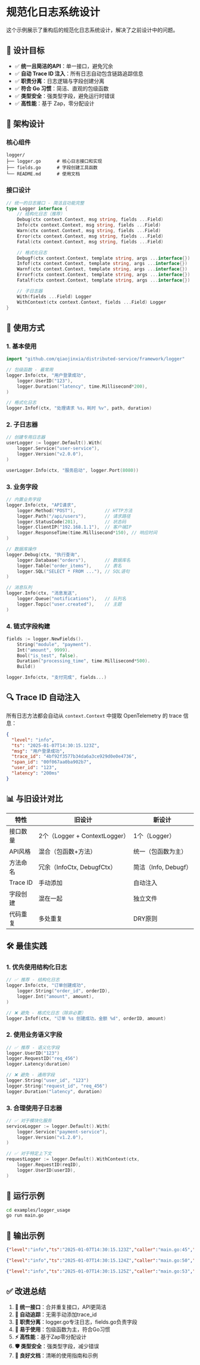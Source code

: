 # 规范化日志系统设计

这个示例展示了重构后的规范化日志系统设计，解决了之前设计中的问题。

## 🎯 设计目标

- ✅ **统一且简洁的API**：单一接口，避免冗余
- ✅ **自动 Trace ID 注入**：所有日志自动包含链路追踪信息
- ✅ **职责分离**：日志逻辑与字段创建分离
- ✅ **符合 Go 习惯**：简洁、直观的包级函数
- ✅ **类型安全**：强类型字段，避免运行时错误
- ✅ **高性能**：基于 Zap，零分配设计

## 📐 架构设计

### 核心组件

```
logger/
├── logger.go      # 核心日志接口和实现
├── fields.go      # 字段创建工具函数
└── README.md      # 使用文档
```

### 接口设计

```go
// 统一的日志接口 - 简洁且功能完整
type Logger interface {
    // 结构化日志（推荐）
    Debug(ctx context.Context, msg string, fields ...Field)
    Info(ctx context.Context, msg string, fields ...Field)
    Warn(ctx context.Context, msg string, fields ...Field)
    Error(ctx context.Context, msg string, fields ...Field)
    Fatal(ctx context.Context, msg string, fields ...Field)

    // 格式化日志
    Debugf(ctx context.Context, template string, args ...interface{})
    Infof(ctx context.Context, template string, args ...interface{})
    Warnf(ctx context.Context, template string, args ...interface{})
    Errorf(ctx context.Context, template string, args ...interface{})
    Fatalf(ctx context.Context, template string, args ...interface{})

    // 子日志器
    With(fields ...Field) Logger
    WithContext(ctx context.Context, fields ...Field) Logger
}
```

## 🚀 使用方式

### 1. 基本使用

```go
import "github.com/qiaojinxia/distributed-service/framework/logger"

// 包级函数 - 最常用
logger.Info(ctx, "用户登录成功", 
    logger.UserID("123"),
    logger.Duration("latency", time.Millisecond*200),
)

// 格式化日志
logger.Infof(ctx, "处理请求 %s，耗时 %v", path, duration)
```

### 2. 子日志器

```go
// 创建专用日志器
userLogger := logger.Default().With(
    logger.Service("user-service"),
    logger.Version("v2.0.0"),
)

userLogger.Info(ctx, "服务启动", logger.Port(8080))
```

### 3. 业务字段

```go
// 内置业务字段
logger.Info(ctx, "API请求",
    logger.Method("POST"),           // HTTP方法
    logger.Path("/api/users"),       // 请求路径  
    logger.StatusCode(201),          // 状态码
    logger.ClientIP("192.168.1.1"),  // 客户端IP
    logger.ResponseTime(time.Millisecond*150), // 响应时间
)

// 数据库操作
logger.Debug(ctx, "执行查询",
    logger.Database("orders"),       // 数据库名
    logger.Table("order_items"),     // 表名
    logger.SQL("SELECT * FROM ..."), // SQL语句
)

// 消息队列
logger.Info(ctx, "消息发送",
    logger.Queue("notifications"),   // 队列名
    logger.Topic("user.created"),    // 主题
)
```

### 4. 链式字段构建

```go
fields := logger.NewFields().
    String("module", "payment").
    Int("amount", 9999).
    Bool("is_test", false).
    Duration("processing_time", time.Millisecond*500).
    Build()

logger.Info(ctx, "支付完成", fields...)
```

## 🔍 Trace ID 自动注入

所有日志方法都会自动从 `context.Context` 中提取 OpenTelemetry 的 trace 信息：

```json
{
  "level": "info",
  "ts": "2025-01-07T14:30:15.123Z",
  "msg": "用户登录成功",
  "trace_id": "4bf92f3577b34da6a3ce929d0e0e4736",
  "span_id": "00f067aa0ba902b7",
  "user_id": "123",
  "latency": "200ms"
}
```

## 📊 与旧设计对比

| 特性 | 旧设计 | 新设计 |
|------|--------|---------|
| 接口数量 | 2个（Logger + ContextLogger） | 1个（Logger） |
| API风格 | 混合（包函数+方法） | 统一（包函数为主） |
| 方法命名 | 冗余（InfoCtx, DebugfCtx） | 简洁（Info, Debugf） |
| Trace ID | 手动添加 | 自动注入 |
| 字段创建 | 混在一起 | 独立文件 |
| 代码重复 | 多处重复 | DRY原则 |

## 🛠️ 最佳实践

### 1. 优先使用结构化日志

```go
// ✅ 推荐 - 结构化日志
logger.Info(ctx, "订单创建成功",
    logger.String("order_id", orderID),
    logger.Int("amount", amount),
)

// ❌ 避免 - 格式化日志（除非必要）
logger.Infof(ctx, "订单 %s 创建成功，金额 %d", orderID, amount)
```

### 2. 使用业务语义字段

```go
// ✅ 推荐 - 语义化字段
logger.UserID("123")
logger.RequestID("req_456") 
logger.Latency(duration)

// ❌ 避免 - 通用字段
logger.String("user_id", "123")
logger.String("request_id", "req_456")
logger.Duration("latency", duration)
```

### 3. 合理使用子日志器

```go
// ✅ 对于模块化服务
serviceLogger := logger.Default().With(
    logger.Service("payment-service"),
    logger.Version("v1.2.0"),
)

// ✅ 对于特定上下文  
requestLogger := logger.Default().WithContext(ctx,
    logger.RequestID(reqID),
    logger.UserID(userID),
)
```

## 🔧 运行示例

```bash
cd examples/logger_usage
go run main.go
```

## 📝 输出示例

```json
{"level":"info","ts":"2025-01-07T14:30:15.123Z","caller":"main.go:45","msg":"服务启动成功","trace_id":"4bf92f3577b34da6a3ce929d0e0e4736","span_id":"00f067aa0ba902b7","service":"logger-demo","version":"v1.0.0","port":8080}

{"level":"info","ts":"2025-01-07T14:30:15.124Z","caller":"main.go:50","msg":"用户 alice 登录成功，耗时 250ms","trace_id":"4bf92f3577b34da6a3ce929d0e0e4736","span_id":"00f067aa0ba902b7"}

{"level":"info","ts":"2025-01-07T14:30:15.125Z","caller":"main.go:53","msg":"处理用户请求","trace_id":"4bf92f3577b34da6a3ce929d0e0e4736","span_id":"00f067aa0ba902b7","user_id":"user123","request_id":"req456","method":"POST","path":"/api/users","status_code":201,"latency":"150ms"}
```

## ✅ 改进总结

1. **🎯 统一接口**：合并重复接口，API更简洁
2. **🚀 自动追踪**：无需手动添加trace_id
3. **📂 职责分离**：logger.go专注日志，fields.go负责字段
4. **🔧 易于使用**：包级函数为主，符合Go习惯
5. **⚡ 高性能**：基于Zap零分配设计
6. **🛡️ 类型安全**：强类型字段，减少错误
7. **📖 良好文档**：清晰的使用指南和示例 